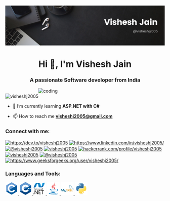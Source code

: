 ![logo](https://github.com/visheshj2005/visheshj2005/blob/main/Banner.png)
<h1 align="center">Hi 👋, I'm Vishesh Jain</h1>
<h3 align="center">A passionate Software developer from India</h3>
<img align="right" alt="coding" width="400" src="https://camo.githubusercontent.com/2366b34bb903c09617990fb5fff4622f3e941349e846ddb7e73df872a9d21233/68747470733a2f2f63646e2e6472696262626c652e636f6d2f75736572732f3733303730332f73637265656e73686f74732f363538313234332f6176656e746f2e676966">
<p align="left"> <img src="https://komarev.com/ghpvc/?username=visheshj2005&label=Profile%20views&color=0e75b6&style=flat" alt="visheshj2005" /> </p>

- 🌱 I’m currently learning **ASP.NET with C#**

- 📫 How to reach me **visheshj2005@gmail.com**

<h3 align="left">Connect with me:</h3>
<p align="left">
<a href="https://dev.to/https://dev.to/visheshj2005" target="blank"><img align="center" src="https://raw.githubusercontent.com/rahuldkjain/github-profile-readme-generator/master/src/images/icons/Social/devto.svg" alt="https://dev.to/visheshj2005" height="30" width="40" /></a>
<a href="https://linkedin.com/in/https://www.linkedin.com/in/visheshj2005/" target="blank"><img align="center" src="https://raw.githubusercontent.com/rahuldkjain/github-profile-readme-generator/master/src/images/icons/Social/linked-in-alt.svg" alt="https://www.linkedin.com/in/visheshj2005/" height="30" width="40" /></a>
<a href="https://hashnode.com/@visheshj2005" target="blank"><img align="center" src="https://raw.githubusercontent.com/rahuldkjain/github-profile-readme-generator/master/src/images/icons/Social/hashnode.svg" alt="@visheshj2005" height="30" width="40" /></a>
<a href="https://www.codechef.com/users/visheshj2005" target="blank"><img align="center" src="https://cdn.jsdelivr.net/npm/simple-icons@3.1.0/icons/codechef.svg" alt="visheshj2005" height="30" width="40" /></a>
<a href="https://www.hackerrank.com/hackerrank.com/profile/visheshj2005" target="blank"><img align="center" src="https://raw.githubusercontent.com/rahuldkjain/github-profile-readme-generator/master/src/images/icons/Social/hackerrank.svg" alt="hackerrank.com/profile/visheshj2005" height="30" width="40" /></a>
<a href="https://www.leetcode.com/visheshj2005" target="blank"><img align="center" src="https://raw.githubusercontent.com/rahuldkjain/github-profile-readme-generator/master/src/images/icons/Social/leet-code.svg" alt="visheshj2005" height="30" width="40" /></a>
<a href="https://www.hackerearth.com/@visheshj2005" target="blank"><img align="center" src="https://raw.githubusercontent.com/rahuldkjain/github-profile-readme-generator/master/src/images/icons/Social/hackerearth.svg" alt="@visheshj2005" height="30" width="40" /></a>
<a href="https://auth.geeksforgeeks.org/user/https://www.geeksforgeeks.org/user/visheshj2005/" target="blank"><img align="center" src="https://raw.githubusercontent.com/rahuldkjain/github-profile-readme-generator/master/src/images/icons/Social/geeks-for-geeks.svg" alt="https://www.geeksforgeeks.org/user/visheshj2005/" height="30" width="40" /></a>
</p>

<h3 align="left">Languages and Tools:</h3>
<p align="left"> <a href="https://www.cprogramming.com/" target="_blank" rel="noreferrer"> <img src="https://raw.githubusercontent.com/devicons/devicon/master/icons/c/c-original.svg" alt="c" width="40" height="40"/> </a> <a href="https://www.w3schools.com/cpp/" target="_blank" rel="noreferrer"> <img src="https://raw.githubusercontent.com/devicons/devicon/master/icons/cplusplus/cplusplus-original.svg" alt="cplusplus" width="40" height="40"/> </a> <a href="https://dotnet.microsoft.com/" target="_blank" rel="noreferrer"> <img src="https://raw.githubusercontent.com/devicons/devicon/master/icons/dot-net/dot-net-original-wordmark.svg" alt="dotnet" width="40" height="40"/> </a> <a href="https://www.java.com" target="_blank" rel="noreferrer"> <img src="https://raw.githubusercontent.com/devicons/devicon/master/icons/java/java-original.svg" alt="java" width="40" height="40"/> </a> <a href="https://www.mysql.com/" target="_blank" rel="noreferrer"> <img src="https://raw.githubusercontent.com/devicons/devicon/master/icons/mysql/mysql-original-wordmark.svg" alt="mysql" width="40" height="40"/> </a> <a href="https://www.python.org" target="_blank" rel="noreferrer"> <img src="https://raw.githubusercontent.com/devicons/devicon/master/icons/python/python-original.svg" alt="python" width="40" height="40"/> </a> </p>




